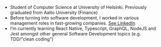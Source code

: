 
- Student of Computer Science at University of Helsinki. Previously graduated from Aalto University (Finance)
- Before turning into software development, I worked in various management roles in fast-growing companies. [See LinkedIn](https://www.linkedin.com/in/alpopanula/)
- I’m currently learning React Native, Typescript, GraphQL, NodeJS and Jest amongst other general Software Development topics (e.g. TDD/"clean coding")
